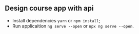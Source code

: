 ## Design course app with api

- Install dependencies `yarn` or `npm install`;
- Run applicaition `ng serve --open` or `npx ng serve --open`.
